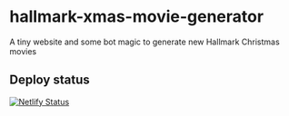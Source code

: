 # hallmark-xmas-movie-generator
 A tiny website and some bot magic to generate new Hallmark Christmas movies

## Deploy status

[![Netlify Status](https://api.netlify.com/api/v1/badges/8962fa7d-9eed-420d-a6b5-d8d5cd1e13a5/deploy-status)](https://app.netlify.com/sites/hallmark-xmas-movie-generator/deploys)